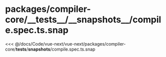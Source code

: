 # packages/compiler-core/\_\_tests\_\_/\_\_snapshots\_\_/compile.spec.ts.snap

<<< @/docs/Code/vue-next/vue-next/packages/compiler-core/__tests__/__snapshots__/compile.spec.ts.snap
